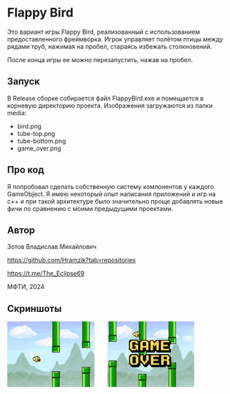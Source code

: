 
# Flappy Bird

Это вариант игры Flappy Bird, реализованный с использованием предоставленного фреймворка. Игрок управляет полётом птицы между рядами труб, нажимая на пробел, стараясь избежать столкновений. 

После конца игры ее можно перезапустить, нажав на пробел.

## Запуск

В Release сборке собирается файл FlappyBird.exe и помещается в корневую директорию проекта.
Изображения загружаются из папки media:
- bird.png
- tube-top.png
- tube-bottom.png
- game_over.png

## Про код

Я попробовал сделать собственную систему компонентов у каждого GameObject.
Я имею некоторый опыт написания приложений и игр на c++ и при такой архитектуре
было значительно проще добавлять новые фичи по сравнению с моими предыдущими проектами.

## Автор

Зотов Владислав Михайлович

https://github.com/Hramzik?tab=repositories

https://t.me/The_Eclipse69


МФТИ, 2024

## Скриншоты
 <div style="display: flex;">
  <img src="media/screenshot1.png" alt="alt text" width="40%" style="margin-right: 30px;" />
  <img src="media/screenshot2.png" alt="alt2 text" width="40%" />
</div>

